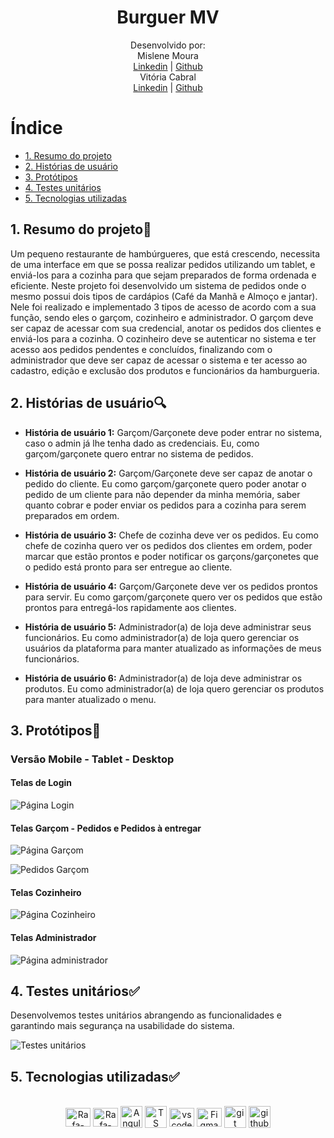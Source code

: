 <div align="center">

# Burguer MV
Desenvolvido por: <br>
  Mislene Moura<br>
  <a href="https://www.linkedin.com/in/mislenemoura/">Linkedin</a> | <a href="https://github.com/MisleneSM">Github</a>
  <br>
  Vitória Cabral <br> 
  <a href="https://www.linkedin.com/in/vitoria-cabral-oliveira/">Linkedin</a> | <a href="https://github.com/vitcbrl">Github</a>
  <br>
</div>

# Índice

* [1. Resumo do projeto](#1-resumo-do-projeto)
* [2. Histórias de usuário](#2-histórias-de-usuário)
* [3. Protótipos](#3-protótipos)
* [4. Testes unitários](#4-testes-unitários)
* [5. Tecnologias utilizadas](#5-tecnologias-utilizadas)


## 1. Resumo do projeto📓

Um pequeno restaurante de hambúrgueres, que está crescendo, necessita de uma interface em que se possa realizar pedidos utilizando um tablet, e enviá-los para a cozinha para que sejam preparados de forma ordenada e eficiente. Neste projeto foi desenvolvido um sistema de pedidos onde o mesmo possui dois tipos de cardápios (Café da Manhã e Almoço e jantar). Nele foi realizado e implementado 3 tipos de acesso de acordo com a sua função, sendo eles o garçom, cozinheiro e administrador. O garçom deve ser capaz de acessar com sua credencial, anotar os pedidos dos clientes e enviá-los para a cozinha. O cozinheiro deve se autenticar no sistema e ter acesso aos pedidos pendentes e concluídos, finalizando com o administrador que deve ser capaz de acessar o sistema e ter acesso ao cadastro, edição e exclusão dos produtos e funcionários da hamburgueria.

## 2. Histórias de usuário🔍

* <strong>História de usuário 1:</strong> Garçom/Garçonete deve poder entrar no sistema, caso o admin já lhe tenha dado as credenciais. Eu, como garçom/garçonete quero entrar no sistema de pedidos.

* <strong>História de usuário 2:</strong> Garçom/Garçonete deve ser capaz de anotar o pedido do cliente. Eu como garçom/garçonete quero poder anotar o pedido de um cliente para não depender da minha memória, saber quanto cobrar e poder enviar os pedidos para a cozinha para serem preparados em ordem.

* <strong>História de usuário 3:</strong> Chefe de cozinha deve ver os pedidos. Eu como chefe de cozinha quero ver os pedidos dos clientes em ordem, poder marcar que estão prontos e poder notificar os garçons/garçonetes que o pedido está pronto para ser entregue ao cliente.

* <strong>História de usuário 4:</strong> Garçom/Garçonete deve ver os pedidos prontos para servir. Eu como garçom/garçonete quero ver os pedidos que estão prontos para entregá-los rapidamente aos clientes.

* <strong>História de usuário 5:</strong> Administrador(a) de loja deve administrar seus funcionários. Eu como administrador(a) de loja quero gerenciar os usuários da plataforma para manter atualizado as informações de meus funcionários.

* <strong>História de usuário 6:</strong> Administrador(a) de loja deve administrar os produtos. Eu como administrador(a) de loja quero gerenciar os produtos para manter atualizado o menu.

## 3. Protótipos📝

### Versão Mobile - Tablet - Desktop

#### Telas de Login

![Página Login](./src/assets/imagelogin.png)

#### Telas Garçom - Pedidos e Pedidos à entregar

![Página Garçom](./src/assets/image-1.png)

![Pedidos Garçom](./src/assets/image-2.png)


#### Telas Cozinheiro

![Página Cozinheiro](./src/assets/imagem-3.png)


#### Telas Administrador

![Página administrador](./src/assets/image-4.png)


## 4. Testes unitários✅

Desenvolvemos testes unitários abrangendo as funcionalidades e garantindo mais segurança na usabilidade do sistema.

![Testes unitários](./src/assets/image-6.png)


## 5. Tecnologias utilizadas✅  
<div align="center">
  <br>
  <img align="center" alt="Rafa-HTML" height="30" width="40" src="https://raw.githubusercontent.com/devicons/devicon/master/icons/html5/html5-original.svg">
  <img align="center" alt="Rafa-CSS" height="30" width="40" src="https://raw.githubusercontent.com/devicons/devicon/master/icons/css3/css3-original.svg">
  <img align="center" alt="Angular" height="35" src="https://upload.wikimedia.org/wikipedia/commons/thumb/c/cf/Angular_full_color_logo.svg/1024px-Angular_full_color_logo.svg.png"> 
  <img align="center" alt="TS" height="35" src="https://www.typescripttutorial.net/wp-content/uploads/2020/04/favicon.png">
  <img align="center" alt="vscode" height="30" width="40" src="https://cdn.jsdelivr.net/gh/devicons/devicon/icons/vscode/vscode-original.svg" />
  <img align="center" alt="Figma" height="30" width="40" src="https://cdn.jsdelivr.net/gh/devicons/devicon/icons/figma/figma-original.svg">
  <img align="center" alt="git" height="35" src="https://cdn3.iconfinder.com/data/icons/social-media-2169/24/social_media_social_media_logo_git-256.png"/> 
  <img align="center" alt="github" height="35" src="https://cdn1.iconfinder.com/data/icons/unicons-line-vol-3/24/github-256.png"/>
  <br>
</div>


